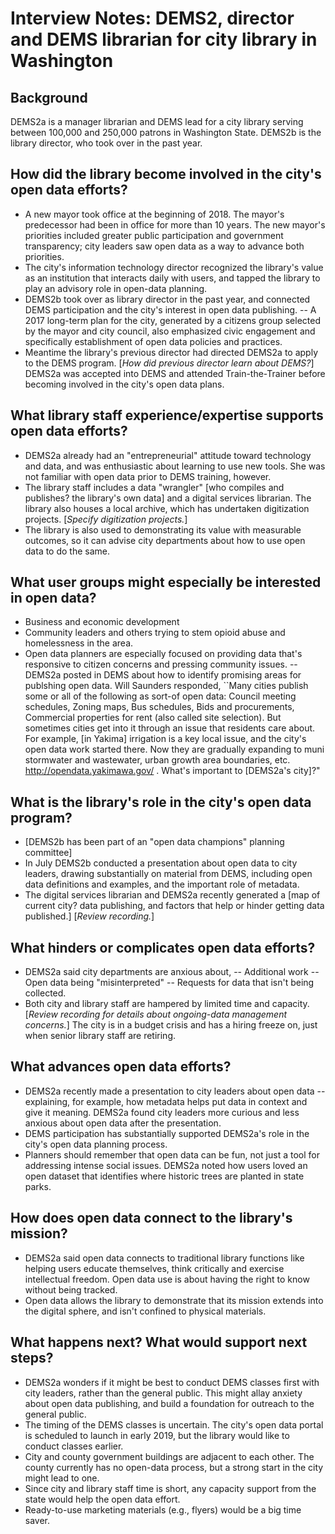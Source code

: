 #  Interview Notes: DEMS2, director and DEMS librarian for city library in Washington 

## Background

DEMS2a is a manager librarian and DEMS lead for a city library serving between 100,000 and 250,000 patrons in Washington State. DEMS2b is the library director, who took over in the past year.  

## How did the library become involved in the city's open data efforts?
- A new mayor took office at the beginning of 2018. The mayor's predecessor had been in office for more than 10 years. The new mayor's priorities included greater public participation and government transparency; city leaders saw open data as a way to advance both priorities.
- The city's information technology director recognized the library's value as an institution that interacts daily with users, and tapped the library to play an advisory role in open-data planning.
- DEMS2b took over as library director in the past year, and connected DEMS participation and the city's interest in open data publishing.
-- A 2017 long-term plan for the city, generated by a citizens group selected by the mayor and city council, also emphasized civic engagement and specifically establishment of open data policies and practices. 
- Meantime the library's previous director had directed DEMS2a to apply to the DEMS program. [*How did previous director learn about DEMS?*] DEMS2a was accepted into DEMS and attended Train-the-Trainer before becoming involved in the city's open data plans.

## What library staff experience/expertise supports open data efforts?
- DEMS2a already had an "entrepreneurial" attitude toward technology and data, and was enthusiastic about learning to use new tools. She was not familiar with open data prior to DEMS training, however.
- The library staff includes a data "wrangler" [who compiles and publishes? the library's own data] and a digital services librarian. The library also houses a local archive, which has undertaken digitization projects. [*Specify digitization projects.*] 
- The library is also used to demonstrating its value with measurable outcomes, so it can advise city departments about how to use open data to do the same. 

## What user groups might especially be interested in open data?
- Business and economic development
- Community leaders and others trying to stem opioid abuse and homelessness in the area. 
- Open data planners are especially focused on providing data that's responsive to citizen concerns and pressing community issues. 
-- DEMS2a posted in DEMS about how to identify promising areas for publshing open data. Will Saunders responded,  ``Many cities publish some or all of the following as sort-of open data: Council meeting schedules, Zoning maps, Bus schedules, Bids and procurements, Commercial properties for rent (also called site selection). But sometimes cities get into it through an issue that residents care about. For example, [in Yakima] irrigation is a key local issue, and the city's open data work started there. Now they are gradually expanding to muni stormwater and wastewater, urban growth area boundaries, etc.  http://opendata.yakimawa.gov/ . What's important to [DEMS2a's city]?"

## What is the library's role in the city's open data program?
- [DEMS2b has been part of an "open data champions" planning committee]
- In July DEMS2b conducted a presentation about open data to city leaders, drawing substantially on material from DEMS, including open data definitions and examples, and the important role of metadata.
- The digital services librarian and DEMS2a recently generated a [map of current city? data publishing, and factors that help or hinder getting data published.] [*Review recording.*]

## What hinders or complicates open data efforts?
- DEMS2a said city departments are anxious about,
-- Additional work 
-- Open data being "misinterpreted"
-- Requests for data that isn't being collected.
- Both city and library staff are hampered by limited time and capacity. [*Review recording for details about ongoing-data management concerns.*] The city is in a budget crisis and has a hiring freeze on, just when senior library staff are retiring.

## What advances open data efforts?
- DEMS2a recently made a presentation to city leaders about open data -- explaining, for example, how metadata helps put data in context and give it meaning. DEMS2a found city leaders more curious and less anxious about open data after the presentation.
- DEMS participation has substantially supported DEMS2a's role in the city's open data planning process. 
- Planners should remember that open data can be fun, not just a tool for addressing intense social issues. DEMS2a noted how users loved an open dataset that identifies where historic trees are planted in state parks. 

## How does open data connect to the library's mission?
- DEMS2a said open data connects to traditional library functions like helping users educate themselves, think critically and exercise intellectual freedom. Open data use is about having the right to know without being tracked. 
- Open data allows the library to demonstrate that its mission extends into the digital sphere, and isn't confined to physical materials. 

## What happens next? What would support next steps?
- DEMS2a wonders if it might be best to conduct DEMS classes first with city leaders, rather than the general public. This might allay anxiety about open data publishing, and build a foundation for outreach to the general public.
- The timing of the DEMS classes is uncertain. The city's open data portal is scheduled to launch in early 2019, but the library would like to conduct classes earlier. 
- City and county government buildings are adjacent to each other. The county currently has no open-data process, but a strong start in the city might lead to one. 
- Since city and library staff time is short, any capacity support from the state would help the open data effort. 
- Ready-to-use marketing materials (e.g., flyers) would be a big time saver.
 





